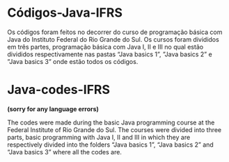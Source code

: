 # Códigos-Java-IFRS
Os códigos foram feitos no decorrer do curso de programação básica com Java do Instituto Federal do Rio Grande do Sul. Os cursos foram divididos em três partes,
programação básica com Java I, II e III no qual estão divididos respectivamente nas pastas “Java basics 1”, ”Java basics 2” e ”Java basics 3” onde estão todos 
os códigos.

# Java-codes-IFRS
**(sorry for any language errors)**

The codes were made during the basic Java programming course at the Federal Institute of Rio Grande do Sul. The courses were divided into three parts, basic 
programming with Java I, II and III in which they are respectively divided into the folders “Java basics 1”, “Java basics 2” and “Java basics 3” where all the 
codes are.
